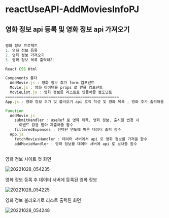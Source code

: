 # reactUseAPI-AddMoviesInfoPJ
## 영화 정보 api 등록 및 영화 정보 api 가져오기

```js

영화 정보 프로젝트
1. 영화 정보 등록
2. 영화 정보 가져오기
3. 영화 정보 목록 출력하기

React CSS Html

Components 폴더
  AddMovie.js : 영화 정보 추가 form 컴포넌트
  Movie.js : 영화 아이템을 props 로 받을 컴포넌트
  MovieList.js : 영화 정보를 리스트로 만들어줄 컴포넌트
==================================================
App.js : 영화 정보 추가 및 불러오기 api 로직 작성 및 영화 목록 , 영화 추가 출력해줄 컴포넌트

Function
  AddMovie.js
    submitHandler : useRef 로 영화 제목, 영화 정보, 출시일 변경 시
      이벤트 값을 받아 제출해줄 함수
    filteredExpenses : 선택된 연도에 따른 데이터 출력 함수
  App.js
    fetchMoviesHandler : 데이터 서버에서 api 로 영화 정보를 가져올 함수
    addMovieHandler : 영화 정보를 데이터 서버에 api 로 보내줄 함수
  
```

영화 정보 사이트 첫 화면

![20221028_054235](https://user-images.githubusercontent.com/75942405/198396166-5932f160-2c9f-4603-a4e9-44b2d7471706.png)

영화 정보 등록 후 데이터 서버에 등록된 영화 정보

![20221028_054225](https://user-images.githubusercontent.com/75942405/198396270-a0b76cc7-6ea2-4abf-a908-95cf4a427f96.png)

영화 정보 불러오기로 리스트 출력된 화면

![20221028_054248](https://user-images.githubusercontent.com/75942405/198396281-a0f7949e-570b-4838-999a-4fac04165082.png)

